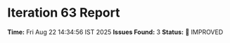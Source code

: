 # Iteration 63 Report
**Time:** Fri Aug 22 14:34:56 IST 2025
**Issues Found:** 3
**Status:** 🔧 IMPROVED
